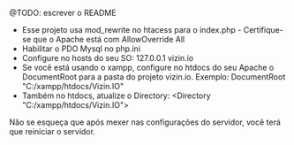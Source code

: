 @TODO: escrever o README

* Esse projeto usa mod_rewrite no htacess para o index.php - Certifique-se que o Apache está com AllowOverride All
* Habilitar o PDO Mysql no php.ini
* Configure no hosts do seu SO: 127.0.0.1 vizin.io
* Se você está usando o xampp, configure no htdocs do seu Apache o DocumentRoot para a pasta do projeto vizin.io. Exemplo:
DocumentRoot "C:/xampp/htdocs/Vizin.IO"
* Também no htdocs, atualize o Directory:
<Directory "C:/xampp/htdocs/Vizin.IO">

Não se esqueça que após mexer nas configurações do servidor, você terá que reiniciar o servidor.